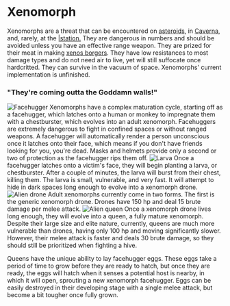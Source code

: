 # Xenomorph
Xenomorphs are a threat that can be encountered on [asteroids](Asteroid.md), in [Caverna](Caverna.md), and, rarely, at the [|station.](Official-Maps.md) They are dangerous in numbers and should be avoided unless you have an effective range weapon. They are prized for their meat in making [xenos borgers](Cooking.md). They have low resistances to most damage types and do not need air to live, yet will still suffocate once hardcritted. They can survive in the vacuum of space. Xenomorphs' current implementation is unfinished.    


### "They're coming outta the Goddamn walls!"

![Facehugger](Facehugger.png) Xenomorphs have a complex maturation cycle, starting off as a facehugger, which latches onto a human or monkey to impregnate them with a chestburster, which evolves into an adult xenomorph. Facehuggers are extremely dangerous to fight in confined spaces or without ranged weapons. A facehugger will automatically render a person unconscious once it latches onto their face, which means if you don't have friends looking for you, you're dead. Masks and helmets provide only a second or two of protection as the facehugger rips them off.
![Larva](Larva.png)
Once a facehugger latches onto a victim's face, they will begin planting a larva, or chestburster. After a couple of minutes, the larva will burst from their chest, killing them. The larva is small, vulnerable, and very fast. It will attempt to hide in dark spaces long enough to evolve into a xenomorph drone.
![Alien drone](Alien_drone.png)
Adult xenomorphs currently come in two forms. The first is the generic xenomorph drone. Drones have 150 hp and deal 15 brute damage per melee attack. 
![Alien queen](Alien_queen.png)
Once a xenomorph drone lives long enough, they will evolve into a queen, a fully mature xenomorph. Despite their large size and elite nature, currently, queens are much more vulnerable than drones, having only 100 hp and moving significantly slower. However, their melee attack is faster and deals 30 brute damage, so they should still be prioritized when fighting a hive.

Queens have the unique ability to lay facehugger eggs. These eggs take a period of time to grow before they are ready to hatch, but once they are ready, the eggs will hatch when it senses a potential host is nearby, in which it will open, sprouting a new xenomorph facehugger. Eggs can be easily destroyed in their developing stage with a single melee attack, but become a bit tougher once fully grown.
